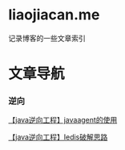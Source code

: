 # liaojiacan.me
记录博客的一些文章索引

# 文章导航

### 逆向
[【java逆向工程】javaagent的使用](http://liaojiacan.me/2017/10/10/javaagent-%E7%9A%84%E4%BD%BF%E7%94%A8/index.html)

[【java逆向工程】Iedis破解思路](http://liaojiacan.me/2017/10/12/Iedis%E7%A0%B4%E8%A7%A3%E6%80%9D%E8%B7%AF/index.html)
